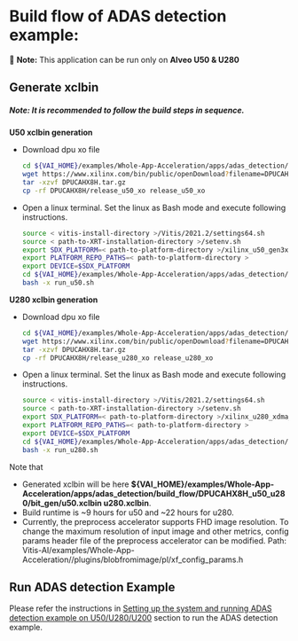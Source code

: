 # Build flow  of ADAS detection  example: 
:pushpin: **Note:** This application can be run only on **Alveo U50 & U280**

## Generate xclbin

##### **Note:** It is recommended to follow the build steps in sequence.

**U50 xclbin generation**
* Download dpu xo file
    ```sh
    cd ${VAI_HOME}/examples/Whole-App-Acceleration/apps/adas_detection/build_flow/DPUCAHX8H_u50_u280
    wget https://www.xilinx.com/bin/public/openDownload?filename=DPUCAHX8H.tar.gz
    tar -xzvf DPUCAHX8H.tar.gz
	cp -rf DPUCAHX8H/release_u50_xo release_u50_xo
    ```
	
* Open a linux terminal. Set the linux as Bash mode and execute following instructions.
    ```sh
    source < vitis-install-directory >/Vitis/2021.2/settings64.sh
    source < path-to-XRT-installation-directory >/setenv.sh
    export SDX_PLATFORM=< path-to-platform-directory >/xilinx_u50_gen3x4_xdma_2_202010_1/xilinx_u50_gen3x4_xdma_2_202010_1.xpfm
    export PLATFORM_REPO_PATHS=< path-to-platform-directory >
    export DEVICE=$SDX_PLATFORM
    cd ${VAI_HOME}/examples/Whole-App-Acceleration/apps/adas_detection/build_flow/DPUCAHX8H_u50_u280
    bash -x run_u50.sh
    ```

**U280 xclbin generation**
* Download dpu xo file
    ```sh
    cd ${VAI_HOME}/examples/Whole-App-Acceleration/apps/adas_detection/build_flow/DPUCAHX8H_u50_u280
    wget https://www.xilinx.com/bin/public/openDownload?filename=DPUCAHX8H.tar.gz
    tar -xzvf DPUCAHX8H.tar.gz
	cp -rf DPUCAHX8H/release_u280_xo release_u280_xo
    ```
* Open a linux terminal. Set the linux as Bash mode and execute following instructions.
    ```sh
    source < vitis-install-directory >/Vitis/2021.2/settings64.sh
    source < path-to-XRT-installation-directory >/setenv.sh
    export SDX_PLATFORM=< path-to-platform-directory >/xilinx_u280_xdma_201920_3/xilinx_u280_xdma_201920_3.xpfm
    export PLATFORM_REPO_PATHS=< path-to-platform-directory >
    export DEVICE=$SDX_PLATFORM
    cd ${VAI_HOME}/examples/Whole-App-Acceleration/apps/adas_detection/build_flow/DPUCAHX8H_u50_u280
    bash -x run_u280.sh
    ```
Note that 
- Generated xclbin will be here **${VAI_HOME}/examples/Whole-App-Acceleration/apps/adas_detection/build_flow/DPUCAHX8H_u50_u280/bit_gen/u50.xclbin u280.xclbin**.
- Build runtime is ~9 hours for u50 and ~22 hours for u280.
- Currently, the preprocess accelerator supports FHD image resolution. To change the maximum resolution of input image and other metrics, config params header file of the preprocess accelerator can be modified. Path: Vitis-AI/examples/Whole-App-Acceleration//plugins/blobfromimage/pl/xf_config_params.h

## Run ADAS detection Example
Please refer the instructions in [Setting up the system and running ADAS detection example on U50/U280/U200](../../README.md#setting-up-the-system-and-running-adas-detection-example-on-u50u280u200) section to run the ADAS detection example.
